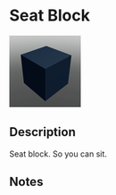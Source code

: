 # Seat Block

![Seat Block](../Cropped_Blocks/Building_Blocks/Seat_Block.png)

## Description
<!-- Write a description for this block -->
Seat block. So you can sit.

## Notes
<!-- Any extra notes -->
